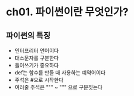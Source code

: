 # ch01. 파이썬이란 무엇인가?
## 파이썬의 특징
+ 인터프리터 언어이다
+ 대소문자를 구분한다
+ 들여쓰기가 중요하다
+ def는 함수를 만들 때 사용하는 예약어이다
+ 주석은 #으로 시작한다
+ 여러줄 주석은 """ ~ """ 으로 구분짓는다
